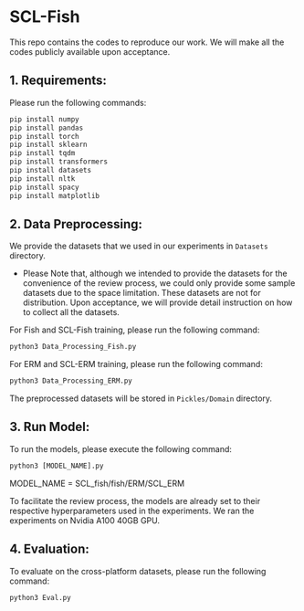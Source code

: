# SCL-Fish


This repo contains the codes to reproduce our work. We will make all the codes publicly available upon acceptance.


## 1. Requirements:

Please run the following commands:</br>
```diff
pip install numpy
pip install pandas
pip install torch
pip install sklearn
pip install tqdm
pip install transformers
pip install datasets
pip install nltk
pip install spacy
pip install matplotlib
```


## 2. Data Preprocessing:

We provide the datasets that we used in our experiments in ```Datasets``` directory.

+ Please Note that, although we intended to provide the datasets for the convenience of the review process, we could only provide some sample datasets due to the space limitation. These datasets are not for distribution. Upon acceptance, we will provide detail instruction on how to collect all the datasets.


For Fish and SCL-Fish training, please run the following command:
```diff
python3 Data_Processing_Fish.py
```
For ERM and SCL-ERM training, please run the following command:
```diff
python3 Data_Processing_ERM.py
```
The preprocessed datasets will be stored in ```Pickles/Domain``` directory.



## 3. Run Model:

To run the models, please execute the following command:
```diff
python3 [MODEL_NAME].py
```
MODEL_NAME = SCL_fish/fish/ERM/SCL_ERM

To facilitate the review process, the models are already set to their respective hyperparameters used in the experiments.
We ran the experiments on Nvidia A100 40GB GPU.



## 4. Evaluation:

To evaluate on the cross-platform datasets, please run the following command:
```diff
python3 Eval.py
```
